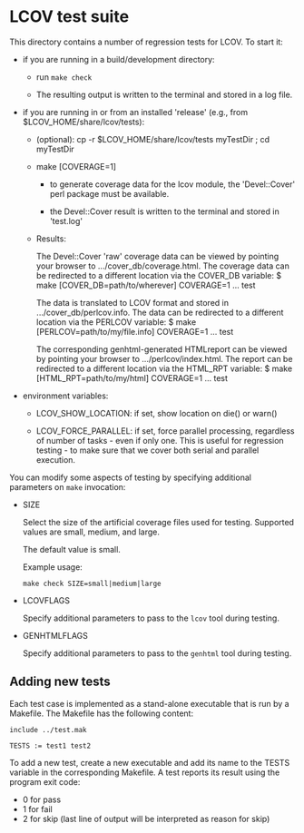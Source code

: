 LCOV test suite
===============

This directory contains a number of regression tests for LCOV. To start it:

  - if you are running in a build/development directory:

      - run `make check`

      - The resulting output is written to the terminal and
        stored in a log file.

  - if you are running in or from an installed 'release' (e.g., from
    $LCOV_HOME/share/lcov/tests):

       - (optional):  cp -r $LCOV_HOME/share/lcov/tests myTestDir ; cd myTestDir

       - make [COVERAGE=1]

         - to generate coverage data for the lcov module, the 'Devel::Cover'
           perl package must be available.

          - the Devel::Cover result is written to the terminal and stored in
            'test.log'

       - Results:

           The Devel::Cover 'raw' coverage data can be viewed by pointing your
           browser to .../cover_db/coverage.html.
           The coverage data can be redirected to a different location via the
           COVER_DB variable:
              $ make [COVER_DB=path/to/wherever] COVERAGE=1 ... test

           The data is translated to LCOV format and stored in
           .../cover_db/perlcov.info.
           The data can be redirected to a different location via the PERLCOV
           variable:
              $ make [PERLCOV=path/to/my/file.info] COVERAGE=1 ... test

           The corresponding genhtml-generated HTMLreport can be viewed by
           pointing your browser to .../perlcov/index.html.
           The report can be redirected to a different location via the HTML_RPT
           variable:
              $ make [HTML_RPT=path/to/my/html] COVERAGE=1 ... test

  - environment variables:

      - LCOV_SHOW_LOCATION:
        if set, show location on die() or warn()

      - LCOV_FORCE_PARALLEL:
        if set, force parallel processing, regardless of number of tasks -
        even if only one.  This is useful for regression testing - to make
        sure that we cover both serial and parallel execution.

You can modify some aspects of testing by specifying additional parameters on
`make` invocation:

  - SIZE

    Select the size of the artificial coverage files used for testing.
    Supported values are small, medium, and large.

    The default value is small.

    Example usage:

    ```
    make check SIZE=small|medium|large
    ```


  - LCOVFLAGS

    Specify additional parameters to pass to the `lcov` tool during testing.

  - GENHTMLFLAGS

    Specify additional parameters to pass to the `genhtml` tool during testing.


Adding new tests
----------------

Each test case is implemented as a stand-alone executable that is run by a
Makefile. The Makefile has the following content:

```
include ../test.mak

TESTS := test1 test2
```

To add a new test, create a new executable and add its name to the TESTS
variable in the corresponding Makefile. A test reports its result using
the program exit code:

  * 0 for pass
  * 1 for fail
  * 2 for skip (last line of output will be interpreted as reason for skip)
